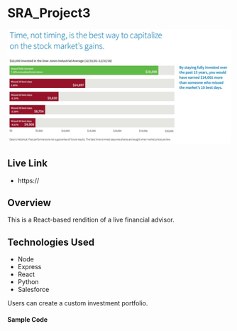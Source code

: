 # SRA_Project3

![ScreenShot](/icebox/mktTiming.jpg)

## Live Link
 - https://

## Overview

This is a React-based rendition of a live financial advisor.

## Technologies Used

* Node
* Express
* React
* Python
* Salesforce 

Users can create a custom investment portfolio. 

#### Sample Code
```javascript
 
```